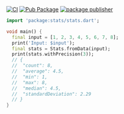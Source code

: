 [![CI](https://github.com/kevmoo/stats/workflows/CI/badge.svg?branch=master)](https://github.com/kevmoo/stats/actions?query=workflow%3ACI+branch%3Amaster)
[![Pub Package](https://img.shields.io/pub/v/stats.svg)](https://pub.dev/packages/stats)
[![package publisher](https://img.shields.io/pub/publisher/stats.svg)](https://pub.dev/packages/stats/publisher)

```dart
import 'package:stats/stats.dart';

void main() {
  final input = [1, 2, 3, 4, 5, 6, 7, 8];
  print('Input: $input');
  final stats = Stats.fromData(input);
  print(stats.withPrecision(3));
  // {
  //  "count": 8,
  //  "average": 4.5,
  //  "min": 1,
  //  "max": 8,
  //  "median": 4.5,
  //  "standardDeviation": 2.29
  // }
}
```
